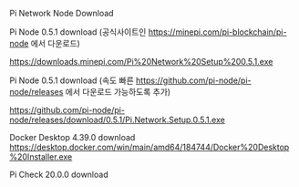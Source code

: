 Pi Network Node Download

Pi Node 0.5.1 download (공식사이트인 https://minepi.com/pi-blockchain/pi-node 에서 다운로드)

https://downloads.minepi.com/Pi%20Network%20Setup%200.5.1.exe

Pi Node 0.5.1 download (속도 빠른 https://github.com/pi-node/pi-node/releases 에서 다운로드 가능하도록 추가)

https://github.com/pi-node/pi-node/releases/download/0.5.1/Pi.Network.Setup.0.5.1.exe

Docker Desktop 4.39.0 download  
https://desktop.docker.com/win/main/amd64/184744/Docker%20Desktop%20Installer.exe

Pi Check 20.0.0 download

